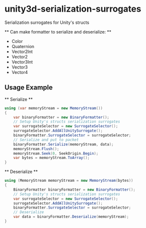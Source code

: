 # unity3d-serialization-surrogates
Serialization surrogates for Unity's structs

** Can make formatter to serialize and deserialize: **
* Color
* Quaternion
* Vector2Int
* Vector2
* Vector3Int
* Vector3
* Vector4

## Usage Example
** Serialize **
```csharp
using (var memoryStream = new MemoryStream())
{
    var binaryFormatter = new BinaryFormatter();
    // Setup Unity's structs serialization surrogates
    var surrogateSelector = new SurrogateSelector();
    surrogateSelector.AddAllUnitySurrogate();
    binaryFormatter.SurrogateSelector = surrogateSelector;
    // Serialize and put to packet
    binaryFormatter.Serialize(memoryStream, data);
    memoryStream.Flush();
    memoryStream.Seek(0, SeekOrigin.Begin);
    var bytes = memoryStream.ToArray();
}
```

** Deserialize **
```csharp
using (MemoryStream memoryStream = new MemoryStream(bytes))
{
    BinaryFormatter binaryFormatter = new BinaryFormatter();
    // Setup Unity's structs serialization surrogates
    var surrogateSelector = new SurrogateSelector();
    surrogateSelector.AddAllUnitySurrogate();
    binaryFormatter.SurrogateSelector = surrogateSelector;
    // Deserialize
    var data = binaryFormatter.Deserialize(memoryStream);
}
```
